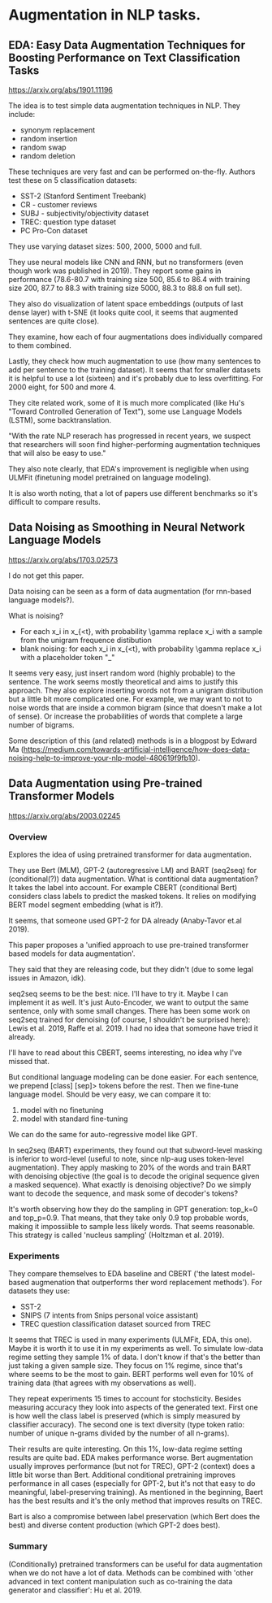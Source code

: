 # Augmentation in NLP tasks.

## EDA: Easy Data Augmentation Techniques for Boosting Performance on Text Classification Tasks
https://arxiv.org/abs/1901.11196

The idea is to test simple data augmentation techniques in NLP. They include:
* synonym replacement
* random insertion
* random swap
* random deletion

These techniques are very fast and can be performed on-the-fly. Authors test these on 5 classification datasets:
* SST-2 (Stanford Sentiment Treebank)
* CR - customer reviews
* SUBJ - subjectivity/objectivity dataset
* TREC: question type dataset
* PC Pro-Con dataset

They use varying dataset sizes: 500, 2000, 5000 and full.

They use neural models like CNN and RNN, but no transformers (even though work was published in 2019). They report some gains in performance (78.6-80.7 with training size 500, 85.6 to 86.4 with training size 200, 87.7 to 88.3 with training size 5000, 88.3 to 88.8 on full set).

They also do visualization of latent space embeddings (outputs of last dense layer) with t-SNE (it looks quite cool, it seems that augmented sentences are quite close). 

They examine, how each of four augmentations does individually compared to them combined.

Lastly, they check how much augmentation to use (how many sentences to add per sentence to the training dataset). It seems that for smaller datasets it is helpful to use a lot (sixteen) and it's probably due to less overfitting. For 2000 eight, for 500 and more 4.

They cite related work, some of it is much more complicated (like Hu's "Toward Controlled Generation of Text"), some use Language Models (LSTM), some backtranslation. 

"With the rate NLP reserach has progressed in recent years, we suspect that researchers will soon find higher-performing augmentation techniques that will also be easy to use."

They also note clearly, that EDA's improvement is negligible when using ULMFit (finetuning model pretrained on language modeling).

It is also worth noting, that a lot of papers use different benchmarks so it's difficult to compare results.

## Data Noising as Smoothing in Neural Network Language Models
https://arxiv.org/abs/1703.02573

I do not get this paper.

Data noising can be seen as a form of data augmentation (for rnn-based language models?).

What is noising? 
* For each x_i in x_{\<t}, with probability \gamma replace x_i with a sample from the unigram frequence distibution
* blank noising: for each x_i in x_{\<t}, with probability \gamma replace x_i with a placeholder token "_"

It seems very easy, just insert random word (highly probable) to the sentence. The work seems mostly theoretical and aims to justify this approach. They also explore inserting words not from a unigram distribution but a little bit more complicated one. For example, we may want to not to noise words that are inside a common bigram (since that doesn't make a lot of sense). Or increase the probabilities of words that complete a large number of bigrams.

Some description of this (and related) methods is in a blogpost by Edward Ma (https://medium.com/towards-artificial-intelligence/how-does-data-noising-help-to-improve-your-nlp-model-480619f9fb10).

## Data Augmentation using Pre-trained Transformer Models
https://arxiv.org/abs/2003.02245

### Overview

Explores the idea of using pretrained transformer for data augmentation.

They use Bert (MLM), GPT-2 (autoregressive LM) and BART (seq2seq) for (conditional(?)) data augmentation. What is contitional data augmentation? It takes the label into account. For example CBERT (conditional Bert) considers class labels to predict the masked tokens. It relies on modifying BERT model segment embedding (what is it?).

It seems, that someone used GPT-2 for DA already (Anaby-Tavor et.al 2019).

This paper proposes a 'unified approach to use pre-trained transformer based models for data augmentation'. 

They said that they are releasing code, but they didn't (due to some legal issues in Amazon, idk).

seq2seq seems to be the best: nice. I'll have to try it. Maybe I can implement it as well. It's just Auto-Encoder, we want to output the same sentence, only with some small changes. There has been some work on seq2seq trained for denoising (of course, I shouldn't be surprised here): Lewis et al. 2019, Raffe et al. 2019. I had no idea that someone have tried it already. 

I'll have to read about this CBERT, seems interesting, no idea why I've missed that. 

But conditional language modeling can be done easier. For each sentence, we prepend [class] [sep]> tokens before the rest. Then we fine-tune language model. Should be very easy, we can compare it to:
1. model with no finetuning
2. model with standard fine-tuning

We can do the same for auto-regressive model like GPT.

In seq2seq (BART) experiments, they found out that subword-level masking is inferior to word-level (useful to note, since nlp-aug uses token-level augmentation). They apply masking to 20% of the words and train BART with denoising objective (the goal is to decode the original sequence given a masked sequence). What exactly is denoising objective? Do we simply want to decode the sequence, and mask some of decoder's tokens? 

It's worth observing how they do the sampling in GPT generation: top_k=0 and top_p=0.9. That means, that they take only 0.9 top probable words, making it impossiible to sample less likely words. That seems reasonable. This strategy is called 'nucleus sampling' (Holtzman et al. 2019).

### Experiments
They compare themselves to EDA baseline and CBERT ('the latest model-based augmenation that outperforms ther word replacement methods'). For datasets they use:
* SST-2
* SNIPS (7 intents from Snips personal voice assistant)
* TREC question classification dataset sourced from TREC

It seems that TREC is used in many experiments (ULMFit, EDA, this one). Maybe it is worth it to use it in my experiments as well. To simulate low-data regime setting they sample 1% of data. I don't know if that's the better than just taking a given sample size. They focus on 1% regime, since that's where seems to be the most to gain. BERT performs well even for 10% of training data (that agrees with my observations as well).

They repeat experiments 15 times to account for stochsticity. Besides measuring accuracy they look into aspects of the generated text. First one is how well the class label is preserved (which is simply measured by classifier accuracy). The second one is text diversity (type token ratio: number of unique n-grams divided by the number of all n-grams).

Their results are quite interesting. On this 1%, low-data regime setting results are quite bad. EDA makes performance worse. Bert augmentation usually improves performance (but not for TREC), GPT-2 (context) does a little bit worse than Bert. Additional conditional pretraining improves performance in all cases (especially for GPT-2, but it's not that easy to do meaningful, label-preserving training). As mentioned in the beginning, Baert has the best results and it's the only
method that improves results on TREC.

Bart is also a compromise between label preservation (which Bert does the best) and diverse content production (which GPT-2 does best). 

### Summary
(Conditionally) pretrained transformers can be useful for data augmentation when we do not have a lot of data. Methods can be combined with 'other advanced in text content manipulation such as co-training the data generator and classifier': Hu et al. 2019.

